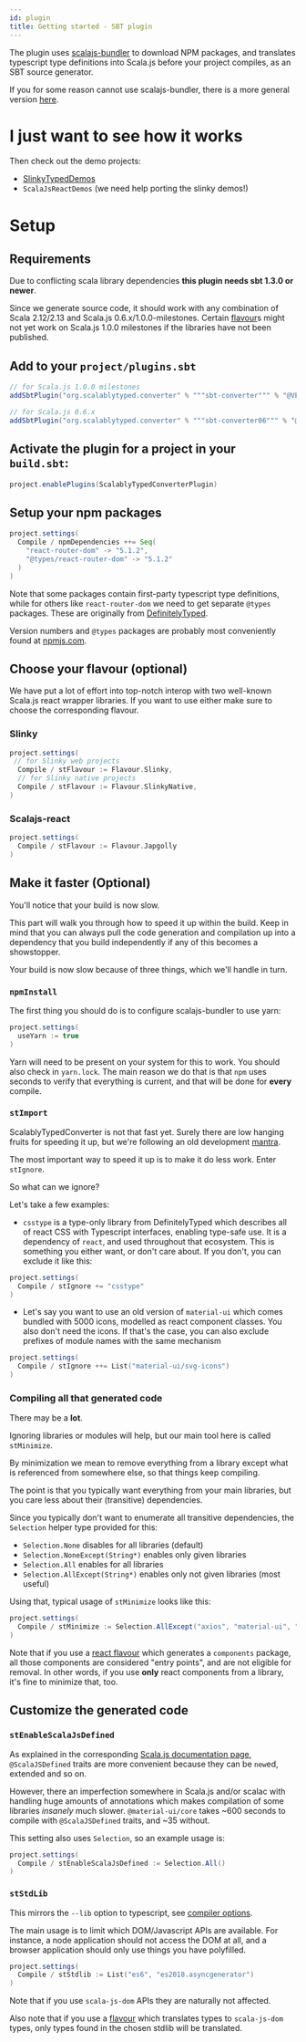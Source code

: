 ```yaml
---
id: plugin
title: Getting started - SBT plugin
---
```


The plugin uses [scalajs-bundler](https://scalacenter.github.io/scalajs-bundler/)
to download NPM packages, and translates typescript type definitions into Scala.js before your project compiles, as an SBT source generator.

If you for some reason cannot use scalajs-bundler, there is a more general version [here](plugin-no-bundler.md).

# I just want to see how it works

Then check out the demo projects:
- [SlinkyTypedDemos](https://github.com/oyvindberg/SlinkyTypedDemos)
- `ScalaJsReactDemos` (we need help porting the slinky demos!)

# Setup

## Requirements

Due to conflicting scala library dependencies **this plugin needs sbt 1.3.0 or newer**.

Since we generate source code, it should work with any combination of 
Scala 2.12/2.13 and Scala.js 0.6.x/1.0.0-milestones. 
Certain [flavour](flavour.md)s might not yet work on Scala.js 1.0.0 milestones 
 if the libraries have not been published.
 
## Add to your `project/plugins.sbt`

```scala
// for Scala.js 1.0.0 milestones
addSbtPlugin("org.scalablytyped.converter" % """sbt-converter""" % "@VERSION@")

// for Scala.js 0.6.x
addSbtPlugin("org.scalablytyped.converter" % """sbt-converter06""" % "@VERSION@")
```

## Activate the plugin for a project in your `build.sbt`:

```scala
project.enablePlugins(ScalablyTypedConverterPlugin)
```

## Setup your npm packages

```scala    
project.settings(
  Compile / npmDependencies ++= Seq(
    "react-router-dom" -> "5.1.2",
    "@types/react-router-dom" -> "5.1.2"
  )
)
```

Note that some packages contain first-party typescript type definitions, 
while for others like `react-router-dom` we need to get separate `@types` packages. 
These are originally from [DefinitelyTyped](https://github.com/DefinitelyTyped/DefinitelyTyped).  

Version numbers and `@types` packages are probably most conveniently found at [npmjs.com](https://npmjs.com).

## Choose your flavour (optional)

We have put a lot of effort into top-notch interop with two well-known 
Scala.js react wrapper libraries. If you want to use either make sure to choose the corresponding flavour. 

### Slinky

```scala
project.settings(
 // for Slinky web projects
  Compile / stFlavour := Flavour.Slinky,
  // for Slinky native projects
  Compile / stFlavour := Flavour.SlinkyNative,
)
```

### Scalajs-react

```scala
project.settings(
  Compile / stFlavour := Flavour.Japgolly
)
```

## Make it faster (Optional)

You'll notice that your build is now slow. 

This part will walk you through how to speed it up within the build.
Keep in mind that you can always pull the code generation and compilation up into a dependency 
 that you build independently if any of this becomes a showstopper. 

Your build is now slow because of three things, which we'll handle in turn.

### `npmInstall`

The first thing you should do is to configure scalajs-bundler to use yarn:
```scala
project.settings(
  useYarn := true
)
```
Yarn will need to be present on your system for this to work. You should also check in `yarn.lock`.
The main reason we do that is that `npm` uses seconds to verify that everything is current, and that will
 be done for **every** compile.

### `stImport`
ScalablyTypedConverter is not that fast yet. Surely there are low hanging fruits for speeding it up, 
 but we're following an old development [mantra](https://wiki.c2.com/?MakeItWorkMakeItRightMakeItFast). 
  
The most important way to speed it up is to make it do less work. Enter `stIgnore`.

So what can we ignore?

Let's take a few examples:

- `csstype` is a type-only library from DefinitelyTyped which describes all of react CSS with Typescript interfaces, enabling
 type-safe use. It is a dependency of `react`, and used throughout that ecosystem. 
 This is something you either want, or don't care about. If you don't, you can exclude it like this: 

```scala
project.settings(
  Compile / stIgnore += "csstype"
)
```

- Let's say you want to use an old version of `material-ui` which comes bundled with 5000 icons, modelled as react component classes.
You also don't need the icons. If that's the case, you can also exclude prefixes of module names with the same mechanism

```scala
project.settings(
  Compile / stIgnore ++= List("material-ui/svg-icons")
)
```

### Compiling all that generated code

There may be a **lot**. 

Ignoring libraries or modules will help, but our main tool here is called `stMinimize`.

By minimization we mean to remove everything from a library except what is referenced from somewhere else, so that
 things keep compiling.

The point is that you typically want everything from your main libraries, 
 but you care less about their (transitive) dependencies. 

Since you typically don't want to enumerate all transitive dependencies, the `Selection` helper type provided for this:

- `Selection.None` disables for all libraries (default)
- `Selection.NoneExcept(String*)` enables only given libraries 
- `Selection.All` enables for all libraries
- `Selection.AllExcept(String*)` enables only not given libraries (most useful) 

Using that, typical usage of `stMinimize` looks like this:

```scala
project.settings(
  Compile / stMinimize := Selection.AllExcept("axios", "material-ui", "mobx-react", "mobx")
)
``` 

Note that if you use a [react flavour](flavour.md) which generates a `components` package, all those
components are considered "entry points", and are not eligible for removal. 
In other words, if you use **only** react components from a library, it's fine to minimize that, too. 
 
## Customize the generated code
### `stEnableScalaJsDefined` 

As explained in the corresponding [Scala.js documentation page](http://www.scala-js.org/doc/interoperability/sjs-defined-js-classes.html),
`@ScalaJSDefined` traits are more convenient because they can be `new`ed, extended and so on.

However, there an imperfection somewhere in Scala.js and/or scalac with handling huge amounts of annotations 
 which makes compilation of some libraries *insanely* much slower.
`@material-ui/core` takes ~600 seconds to compile with `@ScalaJSDefined` traits, and ~35 without. 

This setting also uses `Selection`, so an example usage is:
```scala
project.settings(
  Compile / stEnableScalaJsDefined := Selection.All()
)
```

### `stStdLib`
This mirrors the `--lib` option to typescript, see 
[compiler options](https://www.typescriptlang.org/docs/handbook/compiler-options.html).

The main usage is to limit which DOM/Javascript APIs are available. 
For instance, a node application should not access the DOM at all, 
 and a browser application should only use things you have polyfilled.
      
```scala
project.settings(
  Compile / stStdlib := List("es6", "es2018.asyncgenerator")
)
```

Note that if you use `scala-js-dom` APIs they are naturally not affected.

Also note that if you use a [flavour](flavour.md) which translates types to `scala-js-dom` types, 
 only types found in the chosen stdlib will be translated.
 
